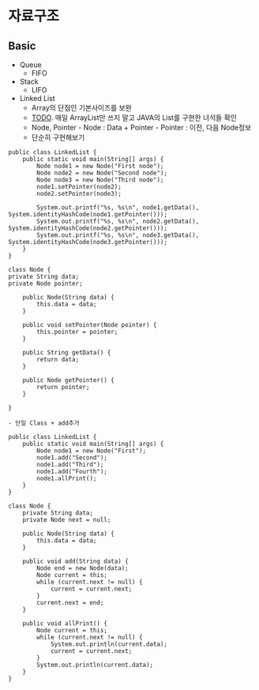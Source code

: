 # 자료구조

## Basic

- Queue
    - FIFO
- Stack
    - LIFO
- Linked List
    - Array의 단점인 기본사이즈를 보완
    - [TODO](https://github.com/cptbong/TBL/blob/main/Algo/ImplementationsOfJavaList.md). 매일 ArrayList만 쓰지 말고 JAVA의 List를 구현한 녀석들 확인
    - Node, Pointer - Node : Data + Pointer - Pointer : 이전, 다음 Node정보
    - 단순히 구현해보기
```
public class LinkedList {
    public static void main(String[] args) {
        Node node1 = new Node("First node");
        Node node2 = new Node("Second node");
        Node node3 = new Node("Third node");
        node1.setPointer(node2);
        node2.setPointer(node3);

        System.out.printf("%s, %s\n", node1.getData(), System.identityHashCode(node1.getPointer()));
        System.out.printf("%s, %s\n", node2.getData(), System.identityHashCode(node2.getPointer()));
        System.out.printf("%s, %s\n", node3.getData(), System.identityHashCode(node3.getPointer()));
    }
}

class Node {
private String data;
private Node pointer;

    public Node(String data) {
        this.data = data;
    }

    public void setPointer(Node pointer) {
        this.pointer = pointer;
    }

    public String getData() {
        return data;
    }

    public Node getPointer() {
        return pointer;
    }

}
```

    - 단일 Class + add추가
```
public class LinkedList {
    public static void main(String[] args) {
        Node node1 = new Node("First");
        node1.add("Second");
        node1.add("Third");
        node1.add("Fourth");
        node1.allPrint();
    }
}

class Node {
    private String data;
    private Node next = null;

    public Node(String data) {
        this.data = data;
    }

    public void add(String data) {
        Node end = new Node(data);
        Node current = this;
        while (current.next != null) {
            current = current.next;
        }
        current.next = end;
    }

    public void allPrint() {
        Node current = this;
        while (current.next != null) {
            System.out.println(current.data);
            current = current.next;
        }
        System.out.println(current.data);
    }
}
```

